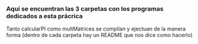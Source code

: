 ### Aquí se encuentran las 3 carpetas con los programas dedicados a esta prácrica

Tanto calcularPI como multMatrices se compilan y ejectuan de la manera forma (dentro de cada carpeta hay un README que nos dice como hacerlo)
